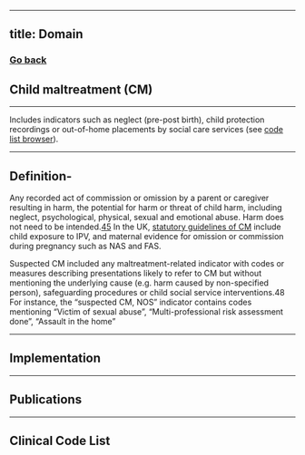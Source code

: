 
---
title: Domain
---
### [Go back](https://shabeer-syed.github.io/ACEs/)

## Child maltreatment (CM)
---------------------------------
Includes indicators such as neglect (pre-post birth), child protection recordings or out-of-home placements by social care services (see [code list browser](https://acesinehrs.com/codelist)).

--------------------------------
## Definition-
Any recorded act of commission or omission by a parent or caregiver resulting in harm, the potential for harm or threat of child harm, including neglect, psychological, physical, sexual and emotional abuse. Harm does not need to be intended.[45](https://www.thelancet.com/journals/lancet/article/PIIS0140-6736(08)61706-7/fulltext) In the UK, [statutory guidelines of CM](https://assets.publishing.service.gov.uk/government/uploads/system/uploads/attachment_data/file/942454/Working_together_to_safeguard_children_inter_agency_guidance.pdf) include child exposure to IPV, and maternal evidence for omission or commission during pregnancy such as NAS and FAS.

Suspected CM included any maltreatment-related indicator with codes or measures describing presentations likely to refer to CM but without mentioning the underlying cause (e.g. harm caused by non-specified person), safeguarding procedures or child social service interventions.48 For instance, the “suspected CM, NOS” indicator contains codes mentioning “Victim of sexual abuse”, “Multi-professional risk assessment done”, “Assault in the home”

--------------------------------
## Implementation

--------------------------------
## Publications

--------------------------------
## Clinical Code List
